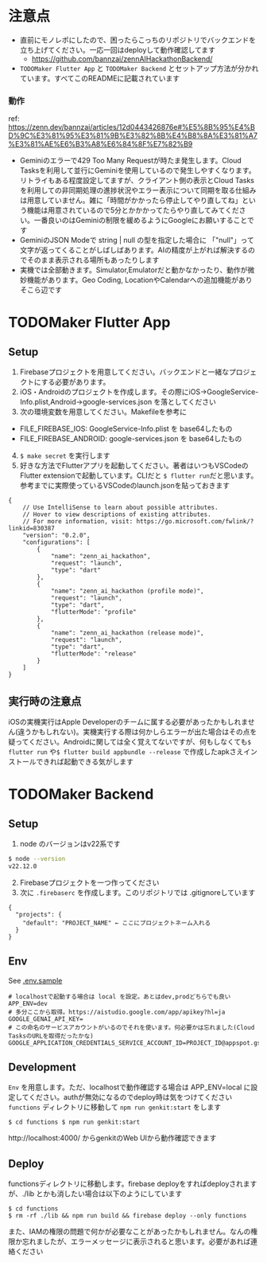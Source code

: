 # 注意点
- 直前にモノレポにしたので、困ったらこっちのリポジトリでバックエンドを立ち上げてください。一応一回はdeployして動作確認してます
  * https://github.com/bannzai/zennAIHackathonBackend/
- `TODOMaker Flutter App` と `TODOMaker Backend` とセットアップ方法が分かれています。すべてこのREADMEに記載されています

### 動作
ref: https://zenn.dev/bannzai/articles/12d0443426876e#%E5%8B%95%E4%BD%9C%E3%81%95%E3%81%9B%E3%82%8B%E4%B8%8A%E3%81%A7%E3%81%AE%E6%B3%A8%E6%84%8F%E7%82%B9
- Geminiのエラーで429 Too Many Requestが時たま発生します。Cloud Tasksを利用して並行にGeminiを使用しているので発生しやすくなります。リトライもある程度設定してますが、クライアント側の表示とCloud Tasksを利用しての非同期処理の進捗状況やエラー表示について同期を取る仕組みは用意していません。雑に「時間がかかったら停止してやり直してね」という機能は用意されているので5分とかかかってたらやり直してみてください。一番良いのはGeminiの制限を緩めるようにGoogleにお願いすることです
- GeminiのJSON Modeで string | null の型を指定した場合に 「"null"」って文字が返ってくることがしばしばあります。AIの精度が上がれば解決するのでそのまま表示される場所もあったりします
- 実機では全部動きます。Simulator,Emulatorだと動かなかったり、動作が微妙機能があります。Geo Coding, LocationやCalendarへの追加機能がありそこら辺です


# TODOMaker Flutter App
## Setup
1. Firebaseプロジェクトを用意してください。バックエンドと一緒なプロジェクトにする必要があります。
2. iOS・Androidのプロジェクトを作成します。その際にiOS→GoogleService-Info.plist,Android→google-services.json を落としてください
3. 次の環境変数を用意してください。Makefileを参考に
- FILE_FIREBASE_IOS: GoogleService-Info.plist を base64したもの
- FILE_FIREBASE_ANDROID: google-services.json を base64したもの
4. `$ make secret` を実行します
5. 好きな方法でFlutterアプリを起動してください。著者はいつもVSCodeのFlutter extensionで起動しています。CLIだと `$ flutter run`だと思います。参考までに実際使っているVSCodeのlaunch.jsonを貼っておきます

```
{
    // Use IntelliSense to learn about possible attributes.
    // Hover to view descriptions of existing attributes.
    // For more information, visit: https://go.microsoft.com/fwlink/?linkid=830387
    "version": "0.2.0",
    "configurations": [
        {
            "name": "zenn_ai_hackathon",
            "request": "launch",
            "type": "dart"
        },
        {
            "name": "zenn_ai_hackathon (profile mode)",
            "request": "launch",
            "type": "dart",
            "flutterMode": "profile"
        },
        {
            "name": "zenn_ai_hackathon (release mode)",
            "request": "launch",
            "type": "dart",
            "flutterMode": "release"
        }
    ]
}

```

## 実行時の注意点
iOSの実機実行はApple Developerのチームに属する必要があったかもしれません(違うかもしれない)。実機実行する際は何かしらエラーが出た場合はその点を疑ってください。Androidに関しては全く覚えてないですが、何もしなくても`$ flutter run` や`$ flutter build appbundle --release` で作成したapkさえインストールできれば起動できる気がします


# TODOMaker Backend
## Setup
1. node のバージョンはv22系です
```bash
$ node --version
v22.12.0
```
2. Firebaseプロジェクトを一つ作ってください
3. 次に `.firebaserc` を作成します。このリポジトリでは .gitignoreしています

```
{
  "projects": {
    "default": "PROJECT_NAME" ← ここにプロジェクトネーム入れる
  }
}
```

## Env
See [.env.sample](./functions/.env.sample)

```
# localhostで起動する場合は local を設定。あとはdev,prodどちらでも良い
APP_ENV=dev
# 多分ここから取得。https://aistudio.google.com/app/apikey?hl=ja
GOOGLE_GENAI_API_KEY=
# この命名のサービスアカウントがいるのでそれを使います。何必要かは忘れました(Cloud TasksのURLを取得だったかな)
GOOGLE_APPLICATION_CREDENTIALS_SERVICE_ACCOUNT_ID=PROJECT_ID@appspot.gserviceaccount.com
```

## Development
`Env` を用意します。ただ、localhostで動作確認する場合は APP_ENV=local に設定してください。authが無効になるのでdeploy時は気をつけてください
`functions` ディレクトリに移動して `npm run genkit:start` をします

`
$ cd functions
$ npm run genkit:start
`

http://localhost:4000/ からgenkitのWeb UIから動作確認できます

## Deploy

functionsディレクトリに移動します。firebase deployをすればdeployされますが、./lib とかも消したい場合は以下のようにしています

```
$ cd functions
$ rm -rf ./lib && npm run build && firebase deploy --only functions
```

また、IAMの権限の問題で何かが必要なことがあったかもしれません。なんの権限か忘れましたが、エラーメッセージに表示されると思います。必要があれば連絡ください
